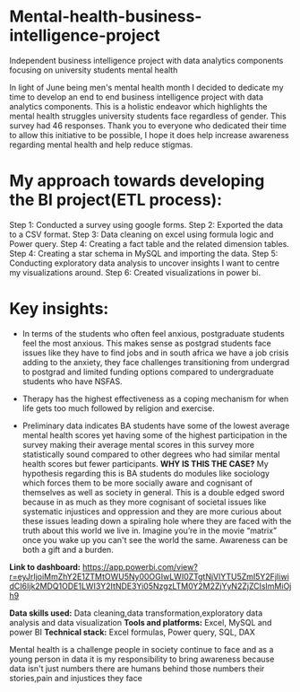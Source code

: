 # Mental-health-business-intelligence-project
Independent business intelligence project with data analytics components focusing on university students mental health

In light of June being men's mental health month I decided to dedicate my time to develop an end to end business intelligence project with data analytics components. This is a holistic endeavor which highlights the mental health struggles university students face regardless of gender. This survey had 46 responses. Thank you to everyone who dedicated their time to allow this initiative to be possible, I hope it does help increase awareness regarding mental health and help reduce stigmas.

# My approach towards developing the BI project(ETL process):
Step 1: Conducted a survey using google forms.
Step 2: Exported the data to a CSV format.
Step 3: Data cleaning on excel using formula logic and Power query.
Step 4: Creating a fact table and the related dimension tables.
Step 4: Creating a star schema in MySQL and importing the data.
Step 5: Conducting exploratory data analysis to uncover insights I want to centre my visualizations around.
Step 6: Created visualizations in power bi.

# Key insights: 
*  In terms of the students who often feel anxious, postgraduate students feel the most anxious. This makes sense as postgrad students face issues like they have to find jobs and in south africa we have a job crisis adding to the anxiety, they face challenges transitioning from undergrad to postgrad and  limited funding options compared to undergraduate students who have NSFAS.

* Therapy has the highest effectiveness as a coping mechanism for when life gets too much followed by religion and exercise.

* Preliminary data indicates BA students have some of the lowest average mental health scores yet having some of the highest participation in the survey making their average mental scores in this survey more statistically sound compared to other degrees who had similar mental health scores but fewer participants. 
**WHY IS THIS THE CASE?** My hypothesis regarding this is BA students do modules like sociology which forces them to be more socially aware and cognisant of themselves as well as society in general. This is a double edged sword because in as much as they more cognisant of societal issues like systematic injustices and oppression and they are more curious about these issues leading down a spiraling hole where they are faced with the truth about this world we live in. Imagine you’re in the movie “matrix” once you wake up you can't see the world the same. Awareness can be both a gift and a burden.

**Link to dashboard:** https://app.powerbi.com/view?r=eyJrIjoiMmZhY2E1ZTMtOWU5Ny00OGIwLWI0ZTgtNjVlYTU5ZmI5Y2FjIiwidCI6Ijk2MDQ1ODE1LWI3Y2ItNDE3Yi05NzgzLTM0Y2M2ZjYyN2ZjZCIsImMiOjh9

**Data skills used:** Data cleaning,data transformation,exploratory data analysis and data visualization
**Tools and platforms:** Excel, MySQL and power BI
**Technical stack:** Excel formulas, Power query, SQL, DAX 

Mental health is a challenge people in society continue to face and as a young person in data it is my responsibility to bring awareness because data isn't just numbers there are humans behind those numbers their stories,pain and injustices they face

